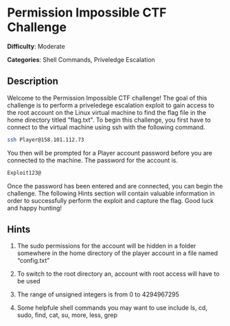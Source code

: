 # Permission Impossible CTF Challenge

**Difficulty**: Moderate

**Categories**: Shell Commands, Priveledge Escalation

## Description
Welcome to the Permission Impossible CTF challenge! The goal of this challenge is to perform a priveledege escalation exploit to gain access to the root account on the Linux virtual machine to find the flag file in the home directory titled "flag.txt". To begin this challenge, you first have to connect to the virtual machine using ssh with the following command.

```bash
ssh Player@158.101.112.73
```

You then will be prompted for a Player account password before you are connected to the machine. The password for the account is.

```bash
Exploit123@
```

Once the password has been entered and are connected, you can begin the challenge. The following Hints section will contain valuable information in order to successfully perform the exploit and capture the flag. Good luck and happy hunting!

## Hints

1. The sudo permissions for the account will be hidden in a folder somewhere in the home directory of the player account in a file named “config.txt”

2. To switch to the root directory an, account with root access will have to be used

3. The range of unsigned integers is from 0 to 4294967295

4. Some helpfule shell commands you may want to use include ls, cd, sudo, find, cat, su, more, less, grep
